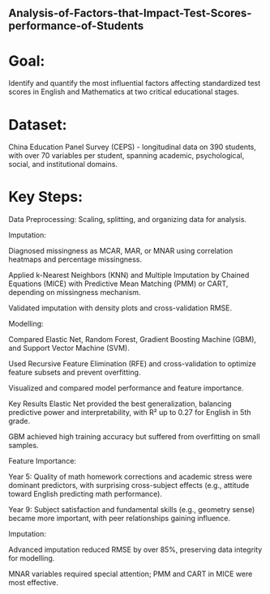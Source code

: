 ## Analysis-of-Factors-that-Impact-Test-Scores-performance-of-Students
# Goal:

Identify and quantify the most influential factors affecting standardized test scores in English and Mathematics at two critical educational stages.

# Dataset:

China Education Panel Survey (CEPS) - longitudinal data on 390 students, with over 70 variables per student, spanning academic, psychological, social, and institutional domains.

# Key Steps:

Data Preprocessing: Scaling, splitting, and organizing data for analysis.

Imputation:

Diagnosed missingness as MCAR, MAR, or MNAR using correlation heatmaps and percentage missingness.

Applied k-Nearest Neighbors (KNN) and Multiple Imputation by Chained Equations (MICE) with Predictive Mean Matching (PMM) or CART, depending on missingness mechanism.

Validated imputation with density plots and cross-validation RMSE.

Modelling:

Compared Elastic Net, Random Forest, Gradient Boosting Machine (GBM), and Support Vector Machine (SVM).

Used Recursive Feature Elimination (RFE) and cross-validation to optimize feature subsets and prevent overfitting.

Visualized and compared model performance and feature importance.

Key Results
Elastic Net provided the best generalization, balancing predictive power and interpretability, with R² up to 0.27 for English in 5th grade.

GBM achieved high training accuracy but suffered from overfitting on small samples.

Feature Importance:

Year 5: Quality of math homework corrections and academic stress were dominant predictors, with surprising cross-subject effects (e.g., attitude toward English predicting math performance).

Year 9: Subject satisfaction and fundamental skills (e.g., geometry sense) became more important, with peer relationships gaining influence.

Imputation:

Advanced imputation reduced RMSE by over 85%, preserving data integrity for modelling.

MNAR variables required special attention; PMM and CART in MICE were most effective.

